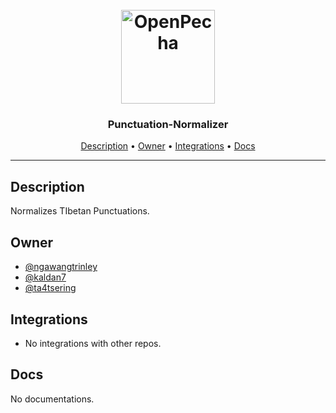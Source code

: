 <h1 align="center">
  <br>
  <a href="https://openpecha.org"><img src="https://avatars.githubusercontent.com/u/82142807?s=400&u=19e108a15566f3a1449bafb03b8dd706a72aebcd&v=4" alt="OpenPecha" width="150"></a>
  <br>
</h1>

<h3 align="center">Punctuation-Normalizer</h3>


<!-- Replace the title of the repository -->

<p align="center">
  <a href="#description">Description</a> •
  <a href="#owner">Owner</a> •
  <a href="#integrations">Integrations</a> •
  <a href="#docs">Docs</a>
</p>
<hr>

## Description

Normalizes TIbetan Punctuations.

<!-- This section provides a high-level overview for the repo -->

## Owner

- [@ngawangtrinley](https://github.com/ngawangtrinley)
- [@kaldan7](https://github.com/kaldan7)
- [@ta4tsering](https://github.com/ta4tsering)

<!-- This section lists the owners of the repo -->

## Integrations


- No integrations with other repos.

<!-- This section must list as bulleted list how this repo depends or is integrated with other repos -->

## Docs

No documentations.
